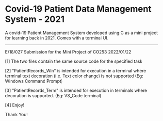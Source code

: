 # Covid-19 Patient Data Management System - 2021
A covid-19 Patient Management System developed using C as a mini project for learning back in 2021. Comes with a terminal UI. 

-------------------------------------------------------------------------------------
E/18/027
Submission for the Mini Project of CO253                                   2022/01/22

[1] The two files contain the same source code for the specified task

[2] "PatientRecords_Win" is intended for execution in a terminal where terminal text 
decoration (i.e. Text color change) is not supported (Eg: Windows Command Prompt)

[3] "PatientRecords_Term" is intended for execution in terminals where decoration is
supported. (Eg: VS_Code terminal)

[4] Enjoy!

Thank You!
